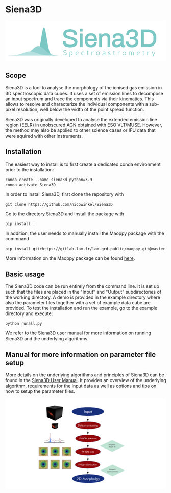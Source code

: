 # Siena3D

![Siena3D](https://github.com/nicowinkel/Siena3D/blob/main/src/siena3d/data/logo.png)

## Scope
Siena3D is a tool to analyse the morphology of the ionised gas emission in 3D spectroscopic data cubes.
It uses a set of emission lines to decompose an input spectrum and trace the components via their kinematics.
This allows to resolve and  characterize the individual components with a sub-pixel resolution,
well below the width of the point spread function.

Siena3D was originally developed to analyse the extended emission line region (EELR) in unobscured AGN obtained with
ESO VLT/MUSE. However, the method may also be applied to other science cases or IFU data that were aquired with other instruments.

## Installation
The easiest way to install is to first create a dedicated conda environment prior to the installation:

    conda create --name siena3d python=3.9
    conda activate Siena3D

In order to install Siena3D, first clone the repository with

    git clone https://github.com/nicowinkel/Siena3D

Go to the directory Siena3D and install the package with

    pip install .

In addition, the user needs to manually install the Maoppy package with the commnand

    pip install git+https://gitlab.lam.fr/lam-grd-public/maoppy.git@master

More information on the Maoppy package can be found [here](https://gitlab.lam.fr/lam-grd-public/maoppy).

## Basic usage
The Siena3D code can be run entirely from the command line.  It is set up such that the files are placed in the "Input"
and "Output" subdirectories of the working directory.
A demo is provided in the example directory where also the parameter files together with a set of example data cube are provided.
To test the installation and run the example,  go to the example directory and execute:

    python runall.py

We refer to the Siena3D user manual for more information on running Siena3D and the underlying algorithms.

## Manual for more information on parameter file setup
More details on the underlying algorithms and principles of Siena3D can be found in the
[Siena3D User Manual](https://github.com/nicowinkel/Siena3D/blob/main/docs/Siena3D_User_Manual.pdf).
It provides an overview of the underlying algorithm, requirements for the input data as well as options and tips
on how to setup the parameter files.

![Siena3D](https://github.com/nicowinkel/Siena3D/blob/main/src/siena3d/data/schematic.png)
